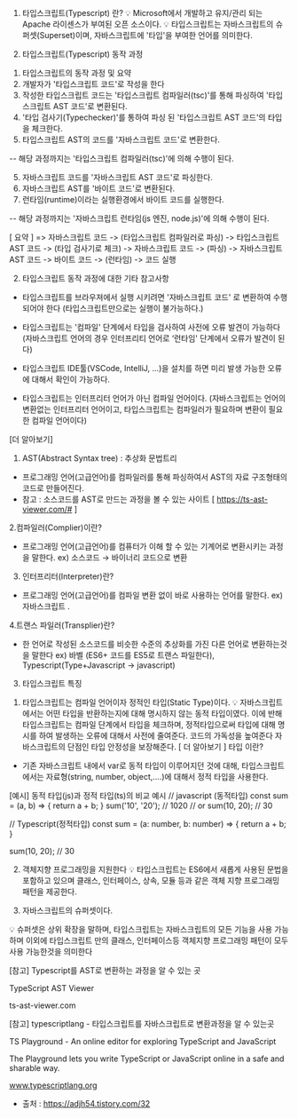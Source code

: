 1) 타입스크립트(Typescript) 란?
   💡 Microsoft에서 개발하고 유지/관리 되는 Apache 라이센스가 부여된 오픈 소스이다.
   💡 타입스크립트는 자바스크립트의 슈퍼셋(Superset)이며, 자바스크립트에 '타입'을 부여한 언어를 의미한다.


2) 타입스크립트(Typescript) 동작 과정

1. 타입스크립트의 동작 과정 및 요약
1. 개발자가 '타입스크립트 코드'로 작성을 한다
2. 작성한 타입스크립트 코드는 '타입스크립트 컴파일러(tsc)'를 통해 파싱하여 '타입스크립트 AST 코드'로 변환된다.
3. '타입 검사기(Typechecker)'를 통하여 파싱 된 '타입스크립트 AST 코드'의 타입을 체크한다.
4. 타입스크립트 AST의 코드를 '자바스크립트 코드'로 변환한다.

-- 해당 과정까지는 '타입스크립트 컴파일러(tsc)'에 의해 수행이 된다.

5. 자바스크립트 코드를 '자바스크립트 AST 코드'로 파싱한다.
6. 자바스크립트 AST를 '바이트 코드'로 변환된다.
7. 런타임(runtime)이라는 실행환경에서 바이트 코드를 실행한다.

-- 해당 과정까지는 '자바스크립트 런타임(js 엔진, node.js)'에 의해 수행이 된다.

[ 요약 ]
=> 자바스크립트 코드 -> (타입스크립트 컴파일러로 파싱) -> 타입스크립트 AST 코드 -> (타입 검사기로 체크) -> 자바스크립트 코드 -> (파싱) -> 자바스크립트 AST 코드 -> 바이트 코드 -> (런타임) -> 코드 실행


2. 타입스크립트 동작 과정에 대한 기타 참고사항
- 타입스크립트를 브라우져에서 실행 시키려면 '자바스크립트 코드' 로 변환하여 수행되어야 한다
  (타입스크립트만으로는 실행이 불가능하다.)

- 타입스크립트는 '컴파일' 단계에서 타입을 검사하여 사전에 오류 발견이 가능하다
  (자바스크립트 언어의 경우 인터프리티 언어로 ‘런타임' 단계에서 오류가 발견이 된다)

- 타입스크립트 IDE툴(VSCode, IntelliJ, ...)을 설치를 하면 미리 발생 가능한 오류에 대해서 확인이 가능하다.

- 타입스크립트는 인터프리터 언어가 아닌 컴파일 언어이다.
  (자바스크립트는 언어의 변환없는 인터프리터 언어이고, 타입스크립트는 컴파일러가 필요하며 변환이 필요한 컴파일 언어이다)


[더 알아보기]
1. AST(Abstract Syntax tree) : 추상화 문법트리
- 프로그래밍 언어(고급언어)를 컴파일러를 통해 파싱하여서 AST의 자료 구조형태의 코드로 만들어진다.
- 참고 : 소스코드를 AST로 만드는 과정을 볼 수 있는 사이트 [ https://ts-ast-viewer.com/# ]

2.컴파일러(Complier)이란?
- 프로그래밍 언어(고급언어)를 컴퓨터가 이해 할 수 있는 기계어로 변환시키는 과정을 말한다.
  ex) 소스코드 → 바이너리 코드으로 변환

3. 인터프리터(Interpreter)란?
- 프로그래밍 언어(고급언어)를 컴파일 변환 없이 바로 사용하는 언어를 말한다.
  ex) 자바스크립트 .

4.트랜스 파일러(Transplier)란?
- 한 언어로 작성된 소스코드를 비슷한 수준의 추상화를 가진 다른 언어로 변환하는것을 말한다
  ex) 바벨 (ES6+ 코드를 ES5로 트랜스 파일한다), Typescript(Type+Javascript -> javascript)


3) 타입스크립트 특징
1. 타입스크립트는 컴파일 언어이자  정적인 타입(Static Type)이다.
   💡 자바스크립트에서는 어떤 타입을 반환하는지에 대해 명시하지 않는 동적 타입이였다. 이에 반해 타입스크립트는 컴파일 단계에서 타입을 체크하며, 정적타입으로써 타입에 대해 명시를 하여 발생하는 오류에 대해서 사전에 줄여준다.
   코드의 가독성을 높여준다
   자바스크립트의 단점인 타입 안정성을 보장해준다.
   [ 더 알아보기 ]
   타입 이란?
- 기존 자바스크립트 내에서 var로 동적 타입이 이루어지던 것에 대해, 타입스크립트에서는 자료형(string, number, object,....)에 대해서 정적 타입을 사용한다.




[예시] 동적 타입(js)과 정적 타입(ts)의 비교 예시
// javascript (동적타입)
const sum = (a, b) => {
return a + b;
}
sum('10', '20');  // 1020
// or
sum(10, 20); // 30

// Typescript(정적타입)
const sum = (a: number, b: number) => {
return a + b;
}

sum(10, 20); // 30


2. 객체지향 프로그래밍을 지원한다
   💡 타입스크립트는 ES6에서 새롭게 사용된 문법을 포함하고 있으며 클래스, 인터페이스, 상속, 모듈 등과 같은 객체 지향 프로그래밍 패턴을 제공한다.




3. 자바스크립트의 슈퍼셋이다.

💡 슈퍼셋은 상위 확장을 말하며, 타입스크립트는 자바스크립트의 모든 기능을 사용 가능하며 이외에 타입스크립트 만의 클래스, 인터페이스등 객체지향 프로그래밍 패턴이 모두 사용 가능한것을 의미한다




[참고] Typescript를 AST로 변환하는 과정을 알 수 있는 곳

TypeScript AST Viewer



ts-ast-viewer.com




[참고] typescriptlang - 타입스크립트를 자바스크립트로 변환과정을 알 수 있는곳

TS Playground - An online editor for exploring TypeScript and JavaScript

The Playground lets you write TypeScript or JavaScript online in a safe and sharable way.

www.typescriptlang.org


- 출처 : https://adjh54.tistory.com/32